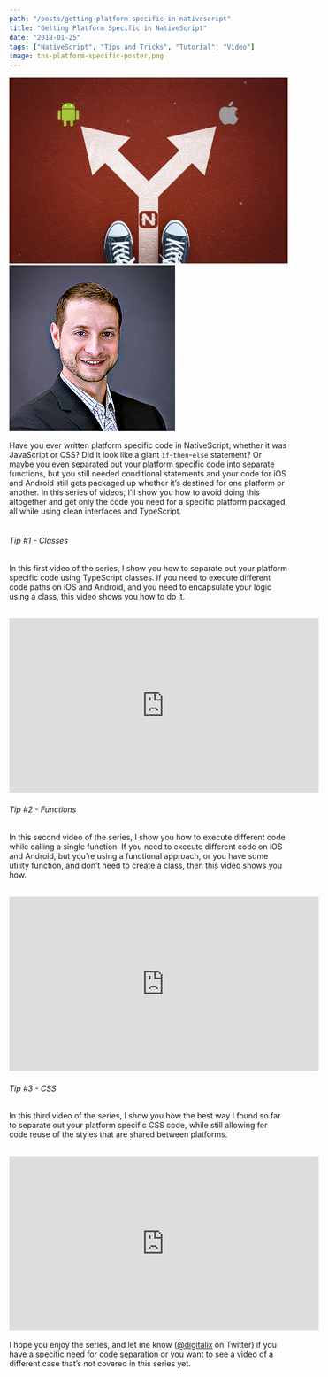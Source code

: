 ```yaml
---
path: "/posts/getting-platform-specific-in-nativescript"
title: "Getting Platform Specific in NativeScript"
date: "2018-01-25"
tags: ["NativeScript", "Tips and Tricks", "Tutorial", "Video"]
image: tns-platform-specific-poster.png
---
```



![poster](tns-platform-specific-poster.png)
![poster](./images/alex_ziskind.png)

Have you ever written platform specific code in NativeScript, whether it was JavaScript or CSS?
Did it look like a giant `if`-`then`-`else` statement? Or maybe you even separated out your platform specific code into separate functions, but you still needed conditional statements and your code for iOS and Android still gets packaged up whether it’s destined for one platform or another. In this series of videos, I’ll show you how to avoid doing this altogether and get only the code you need for a specific platform packaged, all while using clean interfaces and TypeScript.
<br/><br/>

<div class="well">
<h6>Tip #1 - Classes</h6>
<p>
In this first video of the series, I show you how to separate out your platform specific code using TypeScript classes. If you need to execute different code paths on iOS and Android, and you need to encapsulate your logic using a class, this video shows you how to do it.
<br/><br/>
</p>
<div class="videoWrapper">
    <iframe width="560" height="315" src="https://www.youtube.com/embed/btq7D7w81C0" frameborder="0" allowfullscreen></iframe>
</div>
</div>

<div class="well">
<h6>Tip #2 - Functions</h6>
<p>
In this second video of the series, I show you how to execute different code while calling a single function. If you need to execute different code on iOS and Android, but you’re using a functional approach, or you have some utility function, and don’t need to create a class, then this video shows you how.
<br/><br/>
</p>
<div class="videoWrapper">
    <iframe width="560" height="315" src="https://www.youtube.com/embed/rNe4UJD216A" frameborder="0" allowfullscreen></iframe>
</div>
</div>

<div class="well">
<h6>Tip #3 - CSS</h6>
<p>
In this third video of the series, I show you how the best way I found so far to separate out your platform specific CSS code, while still allowing for code reuse of the styles that are shared between platforms.
<br/><br/>
</p>
<div class="videoWrapper">
    <iframe width="560" height="315" src="https://www.youtube.com/embed/v5g6irUI704" frameborder="0" allowfullscreen></iframe>
</div>
</div>


I hope you enjoy the series, and let me know (<a href="https://twitter.com/digitalix" target="_blank">@digitalix</a> on Twitter) if you have a specific need for code separation or you want to see a video of a different case that’s not covered in this series yet.

